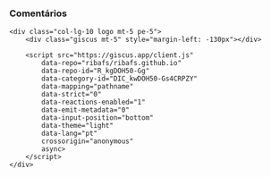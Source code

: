 <div class="row">
		<h3 class="mb-5">Comentários</h3>

    <div class="col-lg-10 logo mt-5 pe-5">
		<div class="giscus mt-5" style="margin-left: -130px"></div>
				
		<script src="https://giscus.app/client.js"
			data-repo="ribafs/ribafs.github.io"
			data-repo-id="R_kgDOH50-Gg"
			data-category-id="DIC_kwDOH50-Gs4CRPZY"
			data-mapping="pathname"
			data-strict="0"
			data-reactions-enabled="1"
			data-emit-metadata="0"
			data-input-position="bottom"
			data-theme="light"
			data-lang="pt"
			crossorigin="anonymous"
			async>
		</script>
    </div>
</div>


